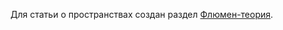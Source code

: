 Для статьи о пространствах создан раздел [Флюмен-теория](https://github.com/johnthesmith/flumen/blob/main/ru/flumen-intro.md).
